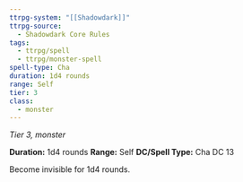 ```yaml
---
ttrpg-system: "[[Shadowdark]]"
ttrpg-source:
  - Shadowdark Core Rules
tags:
  - ttrpg/spell
  - ttrpg/monster-spell
spell-type: Cha
duration: 1d4 rounds
range: Self
tier: 3
class:
  - monster
---
```

*Tier 3, monster*

**Duration:** 1d4 rounds
**Range:** Self
**DC/Spell Type:** Cha DC 13

Become invisible for 1d4 rounds. 
